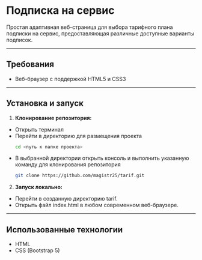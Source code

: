 # Подписка на сервис

Простая адаптивная веб-страница для выбора тарифного плана подписки на сервис, предоставляющая различные доступные варианты подписок.

---

## Требования

- Веб-браузер с поддержкой HTML5 и CSS3

---

## Установка и запуск

1. **Клонирование репозитория:**
- Открыть терминал
- Перейти в директорию для размещения проекта
   ```bash
   cd <путь к папке проекта>
   ```
- В выбранной директории открыть консоль и выполнить указанную команду для клонирования репозитория
   ```bash
   git clone https://github.com/magistr25/tarif.git
   ```
   
   
2. **Запуск локально:**
- Перейти в созданную директорию tarif.
- Открыть файл index.html в любом современном веб-браузере.

---


## Использованные технологии
- HTML
- CSS (Bootstrap 5)


